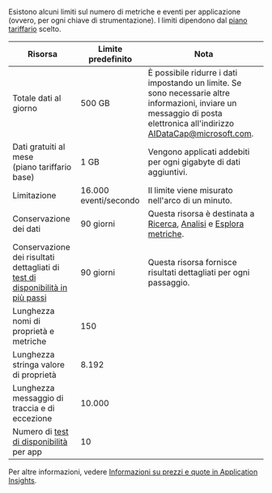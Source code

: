Esistono alcuni limiti sul numero di metriche e eventi per applicazione (ovvero, per ogni chiave di strumentazione). I limiti dipendono dal [piano tariffario](https://azure.microsoft.com/pricing/details/application-insights/) scelto.

| **Risorsa** | **Limite predefinito** | **Nota**
| --- | --- | --- |
| Totale dati al giorno | 500 GB | È possibile ridurre i dati impostando un limite. Se sono necessarie altre informazioni, inviare un messaggio di posta elettronica all'indirizzo AIDataCap@microsoft.com.
| Dati gratuiti al mese<br/> (piano tariffario base) | 1 GB | Vengono applicati addebiti per ogni gigabyte di dati aggiuntivi.
| Limitazione | 16.000 eventi/secondo | Il limite viene misurato nell'arco di un minuto.
| Conservazione dei dati | 90 giorni | Questa risorsa è destinata a [Ricerca](../articles/application-insights/app-insights-diagnostic-search.md), [Analisi](../articles/application-insights/app-insights-analytics.md) e [Esplora metriche](../articles/application-insights/app-insights-metrics-explorer.md).
| Conservazione dei risultati dettagliati di [test di disponibilità in più passi](../articles/application-insights/app-insights-monitor-web-app-availability.md#multi-step-web-tests) | 90 giorni | Questa risorsa fornisce risultati dettagliati per ogni passaggio.
| Lunghezza nomi di proprietà e metriche | 150 |
| Lunghezza stringa valore di proprietà | 8.192 |
| Lunghezza messaggio di traccia e di eccezione | 10.000 |
| Numero di [test di disponibilità](../articles/application-insights/app-insights-monitor-web-app-availability.md) per app  | 10 |

Per altre informazioni, vedere [Informazioni su prezzi e quote in Application Insights](../articles/application-insights/app-insights-pricing.md).


<!--HONumber=Feb17_HO1-->


